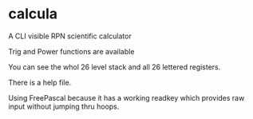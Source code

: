 # calcula
A CLI visible RPN scientific calculator

Trig and Power functions are available

You can see the whol 26 level stack and all 26 lettered registers.

There is a help file.

Using FreePascal because it has a working readkey which provides raw input without jumping thru hoops.


